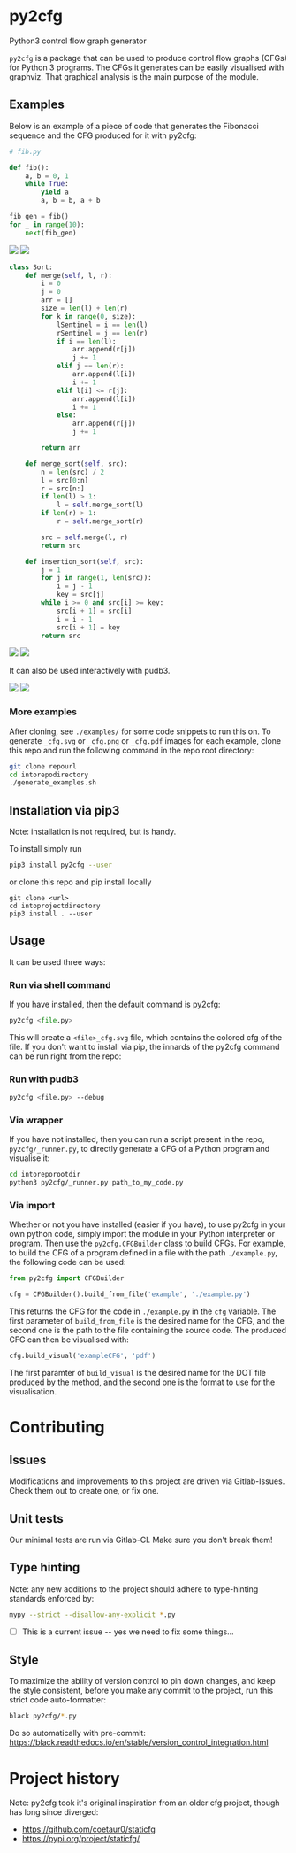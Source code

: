 # py2cfg
Python3 control flow graph generator

`py2cfg` is a package that can be used to produce control flow graphs (CFGs) for Python 3 programs. 
The CFGs it generates can be easily visualised with graphviz.
That graphical analysis is the main purpose of the module.

## Examples
Below is an example of a piece of code that generates the Fibonacci sequence and the CFG produced for it with py2cfg:

```py
# fib.py

def fib():
    a, b = 0, 1
    while True:
        yield a
        a, b = b, a + b

fib_gen = fib()
for _ in range(10):
    next(fib_gen)
```

![](_static/fib_cfg.svg)
![](docs/source/_static/fib_cfg.svg)

```py
class Sort:
    def merge(self, l, r):
        i = 0
        j = 0
        arr = []
        size = len(l) + len(r)
        for k in range(0, size):
            lSentinel = i == len(l)
            rSentinel = j == len(r)
            if i == len(l):
                arr.append(r[j])
                j += 1
            elif j == len(r):
                arr.append(l[i])
                i += 1
            elif l[i] <= r[j]:
                arr.append(l[i])
                i += 1
            else:
                arr.append(r[j])
                j += 1

        return arr

    def merge_sort(self, src):
        n = len(src) / 2
        l = src[0:n]
        r = src[n:]
        if len(l) > 1:
            l = self.merge_sort(l)
        if len(r) > 1:
            r = self.merge_sort(r)

        src = self.merge(l, r)
        return src

    def insertion_sort(self, src):
        j = 1
        for j in range(1, len(src)):
            i = j - 1
            key = src[j]
        while i >= 0 and src[i] >= key:
            src[i + 1] = src[i]
            i = i - 1
            src[i + 1] = key
        return src
```

![](_static/speed_sort_cfg.svg)
![](docs/source/_static/speed_sort_cfg.svg)

It can also be used interactively with pudb3.

![](_static/pudb3-py2cfg.gif)
![](docs/source/_static/pudb3-py2cfg.gif)

### More examples
After cloning, see `./examples/` for some code snippets to run this on.
To generate `_cfg.svg` or `_cfg.png` or `_cfg.pdf` images for each example, clone this repo and run the following command in the repo root directory:
```sh
git clone repourl
cd intorepodirectory
./generate_examples.sh
```

## Installation via pip3
Note: installation is not required, but is handy.

To install simply run
```sh
pip3 install py2cfg --user
```

or clone this repo and pip install locally
```
git clone <url>
cd intoprojectdirectory
pip3 install . --user
```

## Usage
It can be used three ways:

### Run via shell command
If you have installed, then the default command is py2cfg:
```py
py2cfg <file.py>
``` 
This will create a `<file>_cfg.svg` file, which contains the colored cfg of the file.
If you don't want to install via pip, the innards of the py2cfg command can be run right from the repo:

### Run with pudb3
```bash
py2cfg <file.py> --debug
```

### Via wrapper
If you have not installed, then you can run a script present in the repo, `py2cfg/_runner.py`, to directly generate a CFG of a Python program and visualise it:
```sh
cd intoreporootdir
python3 py2cfg/_runner.py path_to_my_code.py
```

### Via import
Whether or not you have installed (easier if you have), to use py2cfg in your own python code, simply import the module in your Python interpreter or program.
Then use the `py2cfg.CFGBuilder` class to build CFGs. 
For example, to build the CFG of a program defined in a file with the path `./example.py`, the following code can be used:

```py
from py2cfg import CFGBuilder

cfg = CFGBuilder().build_from_file('example', './example.py')
```

This returns the CFG for the code in `./example.py` in the `cfg` variable. 
The first parameter of `build_from_file` is the desired name for the CFG, and the second one is the path to the file containing the source code.
The produced CFG can then be visualised with:

```py
cfg.build_visual('exampleCFG', 'pdf')
```

The first paramter of `build_visual` is the desired name for the DOT file produced by the method, and the second one is the format to use for the visualisation.


# Contributing

## Issues
Modifications and improvements to this project are driven via Gitlab-Issues.
Check them out to create one, or fix one.

## Unit tests 
Our minimal tests are run via Gitlab-CI. 
Make sure you don't break them!

## Type hinting
Note: any new additions to the project should adhere to type-hinting standards enforced by:
```sh
mypy --strict --disallow-any-explicit *.py
```
* [ ] This is a current issue -- yes we need to fix some things...

## Style
To maximize the ability of version control to pin down changes, and keep the style consistent, before you make any commit to the project, run this strict code auto-formatter:
```sh
black py2cfg/*.py
```
Do so automatically with pre-commit:
https://black.readthedocs.io/en/stable/version_control_integration.html

# Project history
Note: py2cfg took it's original inspiration from an older cfg project, though has long since diverged:
* https://github.com/coetaur0/staticfg
* https://pypi.org/project/staticfg/
